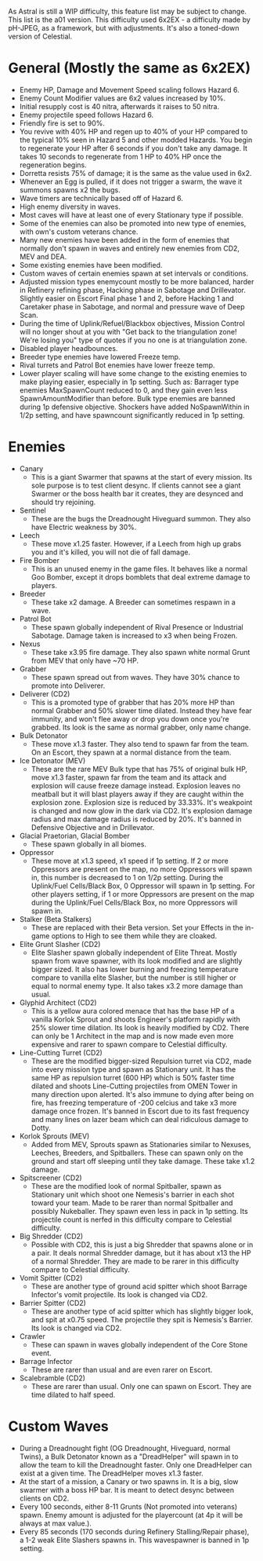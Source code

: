 As Astral is still a WIP difficulty, this feature list may be subject to change. This list is the a01 version.
This difficulty used 6x2EX - a difficulty made by pH-JPEG, as a framework, but with adjustments. It's also a toned-down version of Celestial.

# General (Mostly the same as 6x2EX)
- Enemy HP, Damage and Movement Speed scaling follows Hazard 6.
- Enemy Count Modifier values are 6x2 values increased by 10%.
- Initial resupply cost is 40 nitra, afterwards it raises to 50 nitra.
- Enemy projectile speed follows Hazard 6.
- Friendly fire is set to 90%.
- You revive with 40% HP and regen up to 40% of your HP compared to the typical 10% seen in Hazard 5 and other modded Hazards. You begin to regenerate your HP after 6 seconds if you don't take any damage. It takes 10 seconds to regenerate from 1 HP to 40% HP once the regeneration begins.
- Dorretta resists 75% of damage; it is the same as the value used in 6x2.
- Whenever an Egg is pulled, if it does not trigger a swarm, the wave it summons spawns x2 the bugs.
- Wave timers are technically based off of Hazard 6.
- High enemy diversity in waves.
- Most caves will have at least one of every Stationary type if possible.
- Some of the enemies can also be promoted into new type of enemies, with own's custom veterans chance.
- Many new enemies have been added in the form of enemies that normally don't spawn in waves and entirely new enemies from CD2, MEV and DEA.
- Some existing enemies have been modified.
- Custom waves of certain enemies spawn at set intervals or conditions.
- Adjusted mission types enemycount mostly to be more balanced, harder in Refinery refining phase, Hacking phase in Sabotage and Drillevator. Slightly easier on Escort Final phase 1 and 2, before Hacking 1 and Caretaker phase in Sabotage, and normal and pressure wave of Deep Scan.
- During the time of Uplink/Refuel/Blackbox objectives, Mission Control will no longer shout at you with "Get back to the triangulation zone! We're losing you" type of quotes if you no one is at triangulation zone.
- Disabled player headbounces.
- Breeder type enemies have lowered Freeze temp.
- Rival turrets and Patrol Bot enemies have lower freeze temp.
- Lower player scaling will have some change to the existing enemies to make playing easier, especially in 1p setting. Such as: Barrager type enemies MaxSpawnCount reduced to 0, and they gain even less SpawnAmountModifier than before. Bulk type enemies are banned during 1p defensive objective. Shockers have added NoSpawnWithin in 1/2p setting, and have spawncount significantly reduced in 1p setting.
 
# Enemies
- Canary
  - This is a giant Swarmer that spawns at the start of every mission. Its sole purpose is to test client desync. If clients cannot see a giant Swarmer or the boss health bar it creates, they are desynced and should try rejoining.
- Sentinel
  - These are the bugs the Dreadnought Hiveguard summon. They also have Electric weakness by 30%.
- Leech
  - These move x1.25 faster. However, if a Leech from high up grabs you and it's killed, you will not die of fall damage.
- Fire Bomber
  - This is an unused enemy in the game files. It behaves like a normal Goo Bomber, except it drops bomblets that deal extreme damage to players.
- Breeder
  - These take x2 damage. A Breeder can sometimes respawn in a wave.
- Patrol Bot
  - These spawn globally independent of Rival Presence or Industrial Sabotage. Damage taken is increased to x3 when being Frozen.
- Nexus
  - These take x3.95 fire damage. They also spawn white normal Grunt from MEV that only have ~70 HP.
- Grabber
  - These spawn spread out from waves. They have 30% chance to promote into Deliverer.
- Deliverer (CD2)
  - This is a promoted type of grabber that has 20% more HP than normal Grabber and 50% slower time dilated. Instead they have fear immunity, and won't flee away or drop you down once you're grabbed. Its look is the same as normal grabber, only name change.
- Bulk Detonator
  - These move x1.3 faster. They also tend to spawn far from the team. On an Escort, they spawn at a normal distance from the team.
- Ice Detonator (MEV)
  - These are the rare MEV Bulk type that has 75% of original bulk HP, move x1.3 faster, spawn far from the team and its attack and explosion will cause freeze damage instead. Explosion leaves no meatball but it will blast players away if they are caught within the explosion zone. Explosion size is reduced by 33.33%. It's weakpoint is changed and now glow in the dark via CD2.
  It's explosion damage radius and max damage radius is reduced by 20%. It's banned in Defensive Objective and in Drillevator. 
- Glacial Praetorian, Glacial Bomber
  - These spawn globally in all biomes.
- Oppressor
  - These move at x1.3 speed, x1 speed if 1p setting. If 2 or more Oppressors are present on the map, no more Oppressors will spawn in, this number is decreased to 1 on 1/2p setting. During the Uplink/Fuel Cells/Black Box, 0 Oppressor will spawn in 1p setting. For other players setting, if 1 or more Oppressors are present on the map during the Uplink/Fuel Cells/Black Box, no more Oppressors will spawn in.
- Stalker (Beta Stalkers)
  - These are replaced with their Beta version. Set your Effects in the in-game options to High to see them while they are cloaked.
- Elite Grunt Slasher (CD2)
  - Elite Slasher spawn globally independent of Elite Threat. Mostly spawn from wave spawner, with its look modified and are slightly bigger sized. It also has lower burning and freezing temperature compare to vanilla elite Slasher, but the number is still higher or equal to normal enemy type. It also takes x3.2 more damage than usual.
- Glyphid Architect (CD2)
  - This is a yellow aura colored menace that has the base HP of a vanilla Korlok Sprout and shoots Engineer's platform rapidly with 25% slower time dilation. Its look is heavily modified by CD2. There can only be 1 Architect in the map and is now made even more expensive and rarer to spawn compare to Celestial difficulty.
- Line-Cutting Turret (CD2)
  - These are the modified bigger-sized Repulsion turret via CD2, made into every mission type and spawn as Stationary unit. It has the same HP as repulsion turret (600 HP) which is 50% faster time dilated and shoots Line-Cutting projectiles from OMEN Tower in many direction upon alerted. It's also immune to dying after being on fire, has freezing temperature of -200 celcius and take x3 more damage once frozen. It's banned in Escort due to its fast frequency and many lines on lazer beam which can deal ridiculous damage to Dotty.
- Korlok Sprouts (MEV)
  - Added from MEV, Sprouts spawn as Stationaries similar to Nexuses, Leeches, Breeders, and Spitballers. These can spawn only on the ground and start off sleeping until they take damage. These take x1.2 damage.
- Spitscreener (CD2)
  - These are the modified look of normal Spitballer, spawn as Stationary unit which shoot one Nemesis's barrier in each shot toward your team. Made to be rarer than normal Spitballer and possibly Nukeballer. They spawn even less in pack in 1p setting. Its projectile count is nerfed in this difficulty compare to Celestial difficulty.
- Big Shredder (CD2)
  - Possible with CD2, this is just a big Shredder that spawns alone or in a pair. It deals normal Shredder damage, but it has about x13 the HP of a normal Shredder. They are made to be rarer in this difficulty compare to Celestial difficulty.
- Vomit Spitter (CD2)
  - These are another type of ground acid spitter which shoot Barrage Infector's vomit projectile. Its look is changed via CD2.
- Barrier Spitter (CD2)
  - These are another type of acid spitter which has slightly bigger look, and spit at x0.75 speed. The projectile they spit is Nemesis's Barrier. Its look is changed via CD2.
- Crawler
  - These can spawn in waves globally independent of the Core Stone event.
- Barrage Infector
  - These are rarer than usual and are even rarer on Escort.
- Scalebramble (CD2)
  - These are rarer than usual. Only one can spawn on Escort. They are time dilated to half speed.
 

# Custom Waves
- During a Dreadnought fight (OG Dreadnought, Hiveguard, normal Twins), a Bulk Detonator known as a "DreadHelper" will spawn in to allow the team to kill the Dreadnought faster. Only one DreadHelper can exist at a given time. The DreadHelper moves x1.3 faster.
- At the start of a mission, a Canary or two spawns in. It is a big, slow swarmer with a boss HP bar. It is meant to detect desync between clients on CD2.
- Every 100 seconds, either 8-11 Grunts (Not promoted into veterans) spawn. Enemy amount is adjusted for the playercount (at 4p it will be always at max value.).
- Every 85 seconds (170 seconds during Refinery Stalling/Repair phase), a 1-2 weak Elite Slashers spawns in. This wavespawner is banned in 1p setting.
